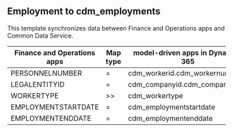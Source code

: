 ## Employment to cdm_employments

This template synchronizes data between Finance and Operations apps and Common Data Service.

Finance and Operations apps | Map type | model-driven apps in Dynamics 365 | Default value
---|---|---|---
PERSONNELNUMBER | = | cdm_workerid.cdm_workernumber | 
LEGALENTITYID | = | cdm_companyid.cdm_companycode | 
WORKERTYPE | >> | cdm_workertype | 
EMPLOYMENTSTARTDATE | = | cdm_employmentstartdate | 
EMPLOYMENTENDDATE | = | cdm_employmentenddate | 
